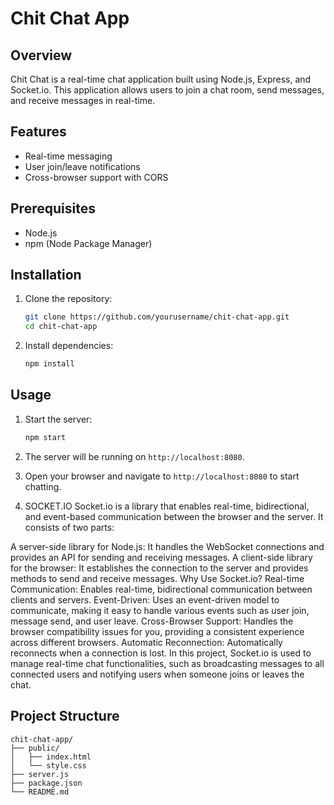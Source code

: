 # Chit Chat App

## Overview

Chit Chat is a real-time chat application built using Node.js, Express, and Socket.io. This application allows users to join a chat room, send messages, and receive messages in real-time.

## Features

- Real-time messaging
- User join/leave notifications
- Cross-browser support with CORS

## Prerequisites

- Node.js
- npm (Node Package Manager)

## Installation

1. Clone the repository:
    ```bash
    git clone https://github.com/yourusername/chit-chat-app.git
    cd chit-chat-app
    ```

2. Install dependencies:
    ```bash
    npm install
    ```

## Usage

1. Start the server:
    ```bash
    npm start
    ```

2. The server will be running on `http://localhost:8080`.

3. Open your browser and navigate to `http://localhost:8080` to start chatting.

4. SOCKET.IO
   Socket.io is a library that enables real-time, bidirectional, and event-based communication between the browser and the server. It consists of two parts:

A server-side library for Node.js: It handles the WebSocket connections and provides an API for sending and receiving messages.
A client-side library for the browser: It establishes the connection to the server and provides methods to send and receive messages.
Why Use Socket.io?
Real-time Communication: Enables real-time, bidirectional communication between clients and servers.
Event-Driven: Uses an event-driven model to communicate, making it easy to handle various events such as user join, message send, and user leave.
Cross-Browser Support: Handles the browser compatibility issues for you, providing a consistent experience across different browsers.
Automatic Reconnection: Automatically reconnects when a connection is lost.
In this project, Socket.io is used to manage real-time chat functionalities, such as broadcasting messages to all connected users and notifying users when someone joins or leaves the chat.

## Project Structure

```plaintext
chit-chat-app/
├── public/
│   ├── index.html
│   └── style.css
├── server.js
├── package.json
└── README.md

